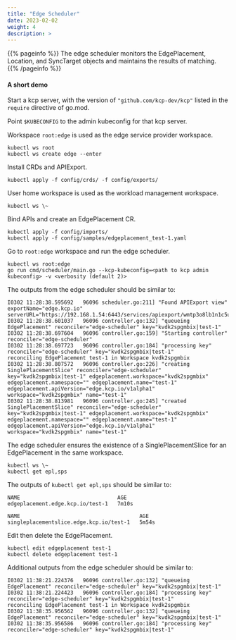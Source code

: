 ```yaml
---
title: "Edge Scheduler"
date: 2023-02-02
weight: 4
description: >
---
```


{{% pageinfo %}}
The edge scheduler monitors the EdgePlacement, Location, and SyncTarget objects and maintains the results of matching.
{{% /pageinfo %}}

#### A short demo
Start a kcp server, with the version of `"github.com/kcp-dev/kcp"` listed in the `require` directive of go.mod.

Point `$KUBECONFIG` to the admin kubeconfig for that kcp server.

Workspace `root:edge` is used as the edge service provider workspace.
```console
kubectl ws root
kubectl ws create edge --enter
```

Install CRDs and APIExport.
```console
kubectl apply -f config/crds/ -f config/exports/
```

User home workspace is used as the workload management workspace.
```console
kubectl ws \~
```

Bind APIs and create an EdgePlacement CR.
```console
kubectl apply -f config/imports/
kubectl apply -f config/samples/edgeplacement_test-1.yaml
```

Go to `root:edge` workspace and run the edge scheduler.
```console
kubectl ws root:edge
go run cmd/scheduler/main.go --kcp-kubeconfig=<path to kcp admin kubeconfig> -v <verbosity (default 2)>
```

The outputs from the edge scheduler should be similar to:
```console
I0302 11:28:38.595692   96096 scheduler.go:211] "Found APIExport view" exportName="edge.kcp.io" serverURL="https://192.168.1.54:6443/services/apiexport/wmtp3o8lb1n1c5uj/edge.kcp.io"
I0302 11:28:38.601037   96096 controller.go:132] "queueing EdgePlacement" reconciler="edge-scheduler" key="kvdk2spgmbix|test-1"
I0302 11:28:38.697604   96096 controller.go:159] "Starting controller" reconciler="edge-scheduler"
I0302 11:28:38.697723   96096 controller.go:184] "processing key" reconciler="edge-scheduler" key="kvdk2spgmbix|test-1"
reconciling EdgePlacement test-1 in Workspace kvdk2spgmbix
I0302 11:28:38.807572   96096 controller.go:226] "creating SinglePlacementSlice" reconciler="edge-scheduler" key="kvdk2spgmbix|test-1" edgeplacement.workspace="kvdk2spgmbix" edgeplacement.namespace="" edgeplacement.name="test-1" edgeplacement.apiVersion="edge.kcp.io/v1alpha1" workspace="kvdk2spgmbix" name="test-1"
I0302 11:28:38.813981   96096 controller.go:245] "created SinglePlacementSlice" reconciler="edge-scheduler" key="kvdk2spgmbix|test-1" edgeplacement.workspace="kvdk2spgmbix" edgeplacement.namespace="" edgeplacement.name="test-1" edgeplacement.apiVersion="edge.kcp.io/v1alpha1" workspace="kvdk2spgmbix" name="test-1"
```

The edge scheduler ensures the existence of a SinglePlacementSlice for an EdgePlacement in the same workspace.
```console
kubectl ws \~
kubectl get epl,sps
```

The outputs of `kubectl get epl,sps` should be similar to:
```console
NAME                               AGE
edgeplacement.edge.kcp.io/test-1   7m10s

NAME                                      AGE
singleplacementslice.edge.kcp.io/test-1   5m54s
```

Edit then delete the EdgePlacement.
```console
kubectl edit edgeplacement test-1
kubectl delete edgeplacement test-1
```

Additional outputs from the edge scheduler should be similar to:
```console
I0302 11:38:21.224376   96096 controller.go:132] "queueing EdgePlacement" reconciler="edge-scheduler" key="kvdk2spgmbix|test-1"
I0302 11:38:21.224423   96096 controller.go:184] "processing key" reconciler="edge-scheduler" key="kvdk2spgmbix|test-1"
reconciling EdgePlacement test-1 in Workspace kvdk2spgmbix
I0302 11:38:35.956562   96096 controller.go:132] "queueing EdgePlacement" reconciler="edge-scheduler" key="kvdk2spgmbix|test-1"
I0302 11:38:35.956586   96096 controller.go:184] "processing key" reconciler="edge-scheduler" key="kvdk2spgmbix|test-1"
```

